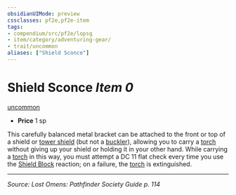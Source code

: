 ```yaml
---
obsidianUIMode: preview
cssclasses: pf2e,pf2e-item
tags:
- compendium/src/pf2e/lopsg
- item/category/adventuring-gear/
- trait/uncommon
aliases: ["Shield Sconce"]
---
```

# Shield Sconce *Item 0*  
[uncommon](rules/traits/uncommon.md "Uncommon Rarity Trait")  

- **Price** 1 sp

This carefully balanced metal bracket can be attached to the front or top of a shield or [tower shield](compendium/equipment/items/tower-shield.md) (but not a [buckler](compendium/equipment/items/buckler.md)), allowing you to carry a [torch](compendium/equipment/items/torch.md) without giving up your shield or holding it in your other hand. While carrying a [torch](compendium/equipment/items/torch.md) in this way, you must attempt a DC 11 flat check every time you use the [Shield Block](compendium/feats/shield-block.md) reaction; on a failure, the [torch](compendium/equipment/items/torch.md) is extinguished.


---
*Source: Lost Omens: Pathfinder Society Guide p. 114*